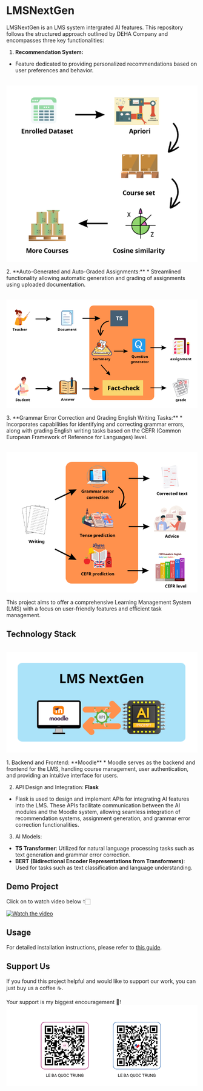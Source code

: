 # LMSNextGen

LMSNextGen is an LMS system intergrated AI features. This repository follows the structured approach outlined by DEHA Company and encompasses three key functionalities:

1. **Recommendation System:**
* Feature dedicated to providing personalized recommendations based on user preferences and behavior.
<p align="center">
  <br>
  <img src="https://github.com/ThanhHung2112/LMS/blob/main/img_for_readme/recommendation_system.png?raw=true"/>
  <br/>
</p>
2. **Auto-Generated and Auto-Graded Assignments:**
* Streamlined functionality allowing automatic generation and grading of assignments using uploaded documentation.
<p align="center">
  <br>
  <img src="https://github.com/ThanhHung2112/LMS/blob/main/img_for_readme/Auto-Generated_and_Auto-Graded_Assignments.png?raw=true"/>
  <br/>
</p>
3. **Grammar Error Correction and Grading English Writing Tasks:**
* Incorporates capabilities for identifying and correcting grammar errors, along with grading English writing tasks based on the CEFR (Common European Framework of Reference for Languages) level.
<p align="center">
  <br>
  <img src="https://github.com/ThanhHung2112/LMS/blob/main/img_for_readme/CEFR.png?raw=true"/>
  <br/>
</p>
This project aims to offer a comprehensive Learning Management System (LMS) with a focus on user-friendly features and efficient task management.

## Technology Stack
<p align="center">
  <br>
  <img src="https://github.com/ThanhHung2112/LMS/blob/main/img_for_readme/system_design.png?raw=true"/>
  <br/>
</p>
1. Backend and Frontend: **Moodle**
* Moodle serves as the backend and frontend for the LMS, handling course management, user authentication, and providing an intuitive interface for users.

2. API Design and Integration: **Flask**
* Flask is used to design and implement APIs for integrating AI features into the LMS. These APIs facilitate communication between the AI modules and the Moodle system, allowing seamless integration of recommendation systems, assignment generation, and grammar error correction functionalities.

3. AI Models:
* **T5 Transformer**: Utilized for natural language processing tasks such as text generation and grammar error correction.
* **BERT (Bidirectional Encoder Representations from Transformers)**: Used for tasks such as text classification and language understanding.

## Demo Project
Click on to watch video below 👇🏻

[![Watch the video](https://img.youtube.com/vi/d5GoHRTfkoI/maxresdefault.jpg)](https://www.youtube.com/watch?v=d5GoHRTfkoI)

## Usage
For detailed installation instructions, please refer to [this guide](https://docs.google.com/document/d/1-6CWZIH3tAfjefyjPojpbRn2zMGBLLKlyr0pNBjxgoY/edit?fbclid=IwAR3qhrwKdev-F_k2IrBirUCMVWfyNd0OuHjH4xyeFK3cbJIDaehIUGUdClU).

## Support Us
If you found this project helpful and would like to support our work, you can just buy us a coffee ☕.

Your support is my biggest encouragement 🎁!
<img src="https://github.com/LBQTrung/Optimization-Algorithms-for-ML-from-scratch/blob/main/img/support_me.png?raw=true"/>





